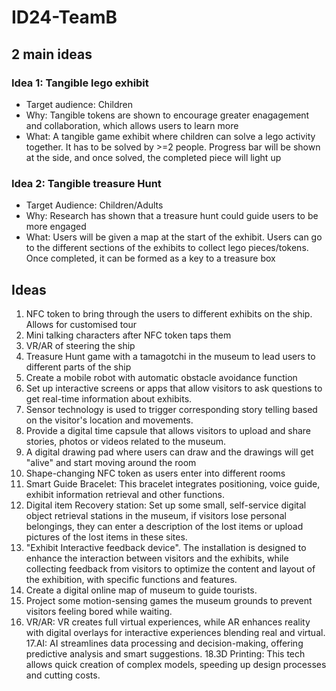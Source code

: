 # ID24-TeamB

## 2 main ideas 
### Idea 1: Tangible lego exhibit
* Target audience: Children
* Why: Tangible tokens are shown to encourage greater enagagement and collaboration, which allows users to learn more
* What: A tangible game exhibit where children can solve a lego activity together. It has to be solved by >=2 people. Progress bar will be shown at the side, and once solved, the completed piece will light up

### Idea 2: Tangible treasure Hunt 
* Target Audience: Children/Adults
* Why: Research has shown that a treasure hunt could guide users to be more engaged
* What: Users will be given a map at the start of the exhibit. Users can go to the different sections of the exhibits to collect lego pieces/tokens. Once completed, it can be formed as a key to a treasure box

## Ideas 
1. NFC token to bring through the users to different exhibits on the ship. Allows for customised tour
2. Mini talking characters after NFC token taps them
3. VR/AR of steering the ship
4. Treasure Hunt game with a tamagotchi in the museum to lead users to different parts of the ship 
5. Create a mobile robot with automatic obstacle avoidance function
6. Set up interactive screens or apps that allow visitors to ask questions to get real-time information about exhibits.
7. Sensor technology is used to trigger corresponding story telling based on the visitor's location and movements.
8. Provide a digital time capsule that allows visitors to upload and share stories, photos or videos related to the museum.
9. A digital drawing pad where users can draw and the drawings will get "alive" and start moving around the room
10. Shape-changing NFC token as users enter into different rooms
11. Smart Guide Bracelet: This bracelet integrates positioning, voice guide, exhibit information retrieval and other functions.
12. Digital item Recovery station: Set up some small, self-service digital object retrieval stations in the museum, if visitors lose personal belongings, they can enter a description of the lost items or upload pictures of the lost items in these sites.
13. "Exhibit Interactive feedback device". The installation is designed to enhance the interaction between visitors and the exhibits, while collecting feedback from visitors to optimize the content and layout of the exhibition, with specific functions and features.
14. Create a digital online map of museum to guide tourists.
15. Project some motion-sensing games the museum grounds to prevent visitors feeling bored while waiting.
16. VR/AR: VR creates full virtual experiences, while AR enhances reality with digital overlays for interactive experiences blending real and virtual.
17.AI: AI streamlines data processing and decision-making, offering predictive analysis and smart suggestions.
18.3D Printing: This tech allows quick creation of complex models, speeding up design processes and cutting costs.
